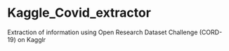 # Kaggle_Covid_extractor
Extraction of information using Open Research Dataset Challenge (CORD-19) on Kagglr
